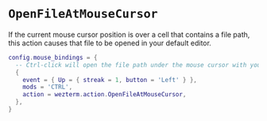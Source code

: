 # `OpenFileAtMouseCursor`

If the current mouse cursor position is over a cell that contains
a file path, this action causes that file to be opened in your default editor.

```lua
config.mouse_bindings = {
  -- Ctrl-click will open the file path under the mouse cursor with your default editor
  {
    event = { Up = { streak = 1, button = 'Left' } },
    mods = 'CTRL',
    action = wezterm.action.OpenFileAtMouseCursor,
  },
}
```

